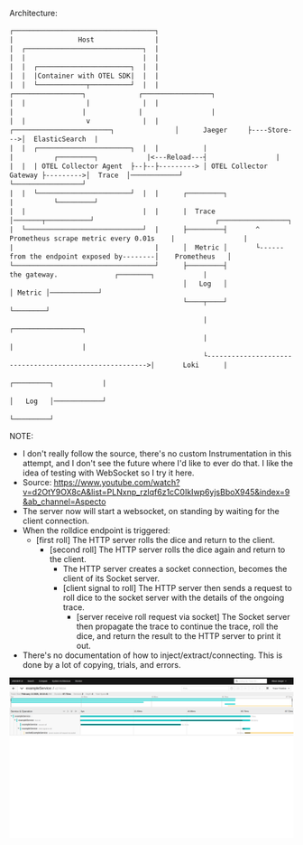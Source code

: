 Architecture:
```
┌───────────────────────────────────┐
|                Host               |
|  ┌─────────────────────────────┐  |
|  |                             |  |
|  |  ┌───────────────────────┐  |  |
|  |  |Container with OTEL SDK|  |  |                                               
|  |  └────────────┬──────────┘  |  |                                                    ┌─────────────────┐             ┌─────────────────┐
|  |               |             |  |                                                    |                 |             |                 |
|  |               v             |  |           ┌────────────────────────┐               │      Jaeger     ├----Store--->│  ElasticSearch  |
|  |  ┌───────────────────────┐  |  |           |                        |          ┌─────────┐            |<---Reload---┤                 |
|  |  | OTEL Collector Agent  ├--├--├---------> │ OTEL Collector Gateway ├--------->│  Trace  │────────────┘             └─────────────────┘
|  |  └───────────────────────┘  |  |      ┌─────────┐                   |          └─────────┘
|  |                             |  |      |  Trace  │───────┬───────────┘                              ┌─────────────────┐
|  └─────────────────────────────┘  |      ├─────────┤       ^  Prometheus scrape metric every 0.01s    |                 |
|                                   |      │  Metric │       └------from the endpoint exposed by--------│    Prometheus   │
└───────────────────────────────────┘      ├─────────┤                    the gateway.              ┌────────┐            |
                                           │   Log   │                                              │ Metric │────────────┘
                                           └────┬────┘                                              └────────┘
                                                |                                                        ┌─────────────────┐
                                                |                                                        |                 |
                                                └------------------------------------------------------->|       Loki      |
                                                                                                    ┌─────────┐            |
                                                                                                    │   Log   │────────────┘
                                                                                                    └─────────┘
```

NOTE:

- I don't really follow the source, there's no custom Instrumentation in this attempt, and I don't see the future where I'd like to ever do that. I like the idea of testing with WebSocket so I try it here.
- Source: https://www.youtube.com/watch?v=d2OtY9OX8cA&list=PLNxnp_rzlqf6z1cC0IkIwp6yjsBboX945&index=9&ab_channel=Aspecto
- The server now will start a websocket, on standing by waiting for the client connection.
- When the rolldice endpoint is triggered:
  - [first roll] The HTTP server rolls the dice and return to the client.
    - [second roll] The HTTP server rolls the dice again and return to the client.
      - The HTTP server creates a socket connection, becomes the client of its Socket server.
      - [client signal to roll] The HTTP server then sends a request to roll dice to the socket server with the details of the ongoing trace.
        - [server receive roll request via socket] The Socket server then propagate the trace to continue the trace, roll the dice, and return the result to the HTTP server to print it out.
- There's no documentation of how to inject/extract/connecting. This is done by a lot of copying, trials, and errors.

![Traces are propagated and connected](./Screenshot%20from%202025-02-13.png?raw=true)
